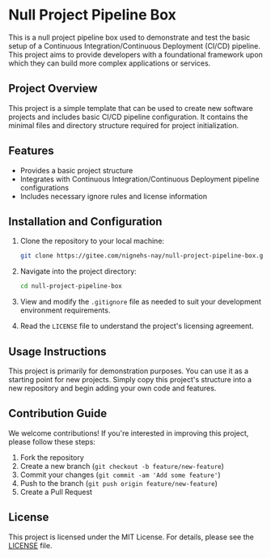 # Null Project Pipeline Box

This is a null project pipeline box used to demonstrate and test the basic setup of a Continuous Integration/Continuous Deployment (CI/CD) pipeline. This project aims to provide developers with a foundational framework upon which they can build more complex applications or services.

## Project Overview

This project is a simple template that can be used to create new software projects and includes basic CI/CD pipeline configuration. It contains the minimal files and directory structure required for project initialization.

## Features

- Provides a basic project structure
- Integrates with Continuous Integration/Continuous Deployment pipeline configurations
- Includes necessary ignore rules and license information

## Installation and Configuration

1. Clone the repository to your local machine:
   ```bash
   git clone https://gitee.com/nignehs-nay/null-project-pipeline-box.git
   ```

2. Navigate into the project directory:
   ```bash
   cd null-project-pipeline-box
   ```

3. View and modify the `.gitignore` file as needed to suit your development environment requirements.

4. Read the `LICENSE` file to understand the project's licensing agreement.

## Usage Instructions

This project is primarily for demonstration purposes. You can use it as a starting point for new projects. Simply copy this project's structure into a new repository and begin adding your own code and features.

## Contribution Guide

We welcome contributions! If you're interested in improving this project, please follow these steps:

1. Fork the repository
2. Create a new branch (`git checkout -b feature/new-feature`)
3. Commit your changes (`git commit -am 'Add some feature'`)
4. Push to the branch (`git push origin feature/new-feature`)
5. Create a Pull Request

## License

This project is licensed under the MIT License. For details, please see the [LICENSE](LICENSE) file.